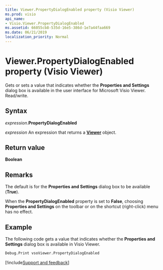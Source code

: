 ```yaml
---
title: Viewer.PropertyDialogEnabled property (Visio Viewer)
ms.prod: visio
api_name:
- Visio.Viewer.PropertyDialogEnabled
ms.assetid: 66055cb8-535d-16e5-386d-1e7a44faa669
ms.date: 06/21/2019
localization_priority: Normal
---
```



# Viewer.PropertyDialogEnabled property (Visio Viewer)

Gets or sets a value that indicates whether the **Properties and Settings** dialog box is available in the user interface for Microsoft Visio Viewer. Read/write.


## Syntax

_expression_.**PropertyDialogEnabled**

_expression_ An expression that returns a **[Viewer](Visio.Viewer.md)** object.


## Return value

**Boolean**


## Remarks

The default is for the **Properties and Settings** dialog box to be available (**True**).

When the **PropertyDialogEnabled** property is set to **False**, choosing **Properties and Settings** on the toolbar or on the shortcut (right-click) menu has no effect.


## Example

The following code gets a value that indicates whether the **Properties and Settings** dialog box is available in Visio Viewer.

```vb
Debug.Print vsoViewer.PropertyDialogEnabled
```

[!include[Support and feedback](~/includes/feedback-boilerplate.md)]